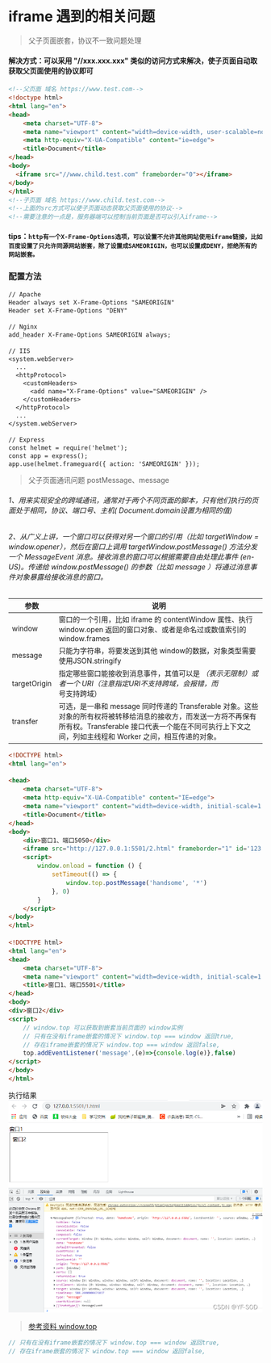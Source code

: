 # iframe 遇到的相关问题

> 父子页面嵌套，协议不一致问题处理 
#### 解决方式：可以采用 "//xxx.xxx.xxx" 类似的访问方式来解决，使子页面自动取获取父页面使用的协议即可

```html
<!--父页面 域名 https://www.test.com-->
<!doctype html>
<html lang="en">
<head>
    <meta charset="UTF-8">
    <meta name="viewport" content="width=device-width, user-scalable=no, initial-scale=1.0, maximum-scale=1.0, minimum-scale=1.0">
    <meta http-equiv="X-UA-Compatible" content="ie=edge">
    <title>Document</title>
</head>
<body>
  <iframe src="//www.child.test.com" frameborder="0"></iframe>
</body>
</html>
<!--子页面 域名 https://www.child.test.com-->
<!--上面的src方式可以使子页面动态获取父页面使用的协议-->
<!--需要注意的一点是，服务器端可以控制当前页面是否可以引入iframe-->
```
#### tips：`http有一个X-Frame-Options选项，可以设置不允许其他网站使用iframe链接，比如百度设置了只允许同源网站嵌套，除了设置成SAMEORIGIN，也可以设置成DENY，拒绝所有的网站嵌套。`

### 配置方法
```text
// Apache
Header always set X-Frame-Options "SAMEORIGIN"
Header set X-Frame-Options "DENY"

// Nginx
add_header X-Frame-Options SAMEORIGIN always;

// IIS
<system.webServer>
  ...
  <httpProtocol>
    <customHeaders>
      <add name="X-Frame-Options" value="SAMEORIGIN" />
    </customHeaders>
  </httpProtocol>
  ...
</system.webServer>

// Express
const helmet = require('helmet');
const app = express();
app.use(helmet.frameguard({ action: 'SAMEORIGIN' }));
```
> 父子页面通讯问题 postMessage、message

###### 1、用来实现安全的跨域通讯，通常对于两个不同页面的脚本，只有他们执行的页面处于相同，协议、端口号、主机( Document.domain设置为相同的值)
###### 2、从广义上讲，一个窗口可以获得对另一个窗口的引用（比如 targetWindow = window.opener），然后在窗口上调用 targetWindow.postMessage() 方法分发一个  MessageEvent 消息。接收消息的窗口可以根据需要自由处理此事件 (en-US)。传递给 window.postMessage() 的参数（比如 message ）将通过消息事件对象暴露给接收消息的窗口。
|  参数   | 说明  |
|  ----  | ----  |
| window  | 窗口的一个引用，比如 iframe 的 contentWindow 属性、执行 window.open 返回的窗口对象、或者是命名过或数值索引的 window.frames |
| message  | 只能为字符串，将要发送到其他 window的数据，对象类型需要使用JSON.stringify |
| targetOrigin  | 指定哪些窗口能接收到消息事件，其值可以是 *（表示无限制）或者一个 URI（注意指定URI不支持跨域，会报错，而*号支持跨域） |
| transfer  | 可选，是一串和 message 同时传递的 Transferable 对象。这些对象的所有权将被转移给消息的接收方，而发送一方将不再保有所有权。Transferable 接口代表一个能在不同可执行上下文之间，列如主线程和 Worker 之间，相互传递的对象。 |

```html
<!DOCTYPE html>
<html lang="en">
 
<head>
    <meta charset="UTF-8">
    <meta http-equiv="X-UA-Compatible" content="IE=edge">
    <meta name="viewport" content="width=device-width, initial-scale=1.0">
    <title>Document</title>
</head>
<body>
    <div>窗口1、端口5050</div>
    <iframe src="http://127.0.0.1:5501/2.html" frameborder="1" id='123' name="abc"></iframe>
    <script>
        window.onload = function () {
            setTimeout(() => {
                window.top.postMessage('handsome', '*')
            }, 0)
        }
    </script>
</body>
</html>

<!DOCTYPE html>
<html lang="en">
<head>
    <meta charset="UTF-8">
    <meta name="viewport" content="width=device-width, initial-scale=1.0">
    <title>窗口1、端口5501</title>
</head>
<body>
<div>窗口2</div>
<script>
    // window.top 可以获取到嵌套当前页面的 window实例
    // 只有在没有iframe嵌套的情况下 window.top === window 返回true,
    // 存在iframe嵌套的情况下 window.top === window 返回false,
    top.addEventListener('message',(e)=>{console.log(e)},false)
</script>
</body>
</html>
```
执行结果
![参考图片](../../assets/images/javascriptWork/img.png)

> [参考资料 window.top](https://developer.mozilla.org/en-US/docs/Web/API/Window/top)
```javascript
// 只有在没有iframe嵌套的情况下 window.top === window 返回true,
// 存在iframe嵌套的情况下 window.top === window 返回false,
```
